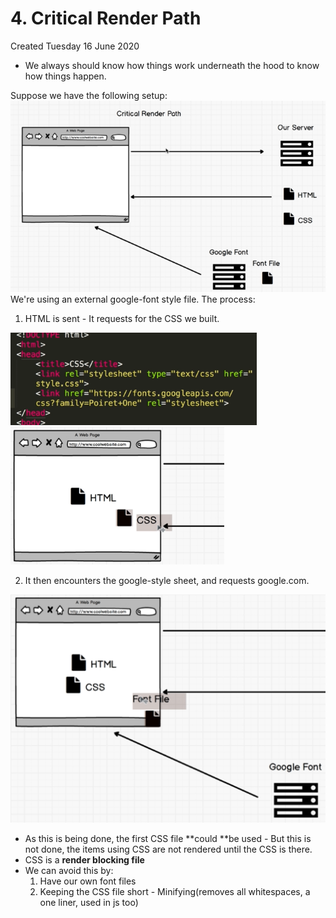 # 4. Critical Render Path
Created Tuesday 16 June 2020


* We always should know how things work underneath the hood to know how things happen.

Suppose we have the following setup:
![](./4._Critical_Render_Path/pasted_image.png)
We're using an external google-font style file.
The process:

1. HTML is sent - It requests for the CSS we built. 

![](./4._Critical_Render_Path/pasted_image001.png)
![](./4._Critical_Render_Path/pasted_image002.png)
	

2. It then encounters the google-style sheet, and requests google.com.

![](./4._Critical_Render_Path/pasted_image003.png)

* As this is being done, the first CSS file **could **be used  - But this is not done, the items using CSS are not rendered until the CSS is there.
* CSS is a **render blocking file**
* We can avoid this by:
	1. Have our own font files
	2. Keeping the CSS file short - Minifying(removes all whitespaces, a one liner, used in js too)


